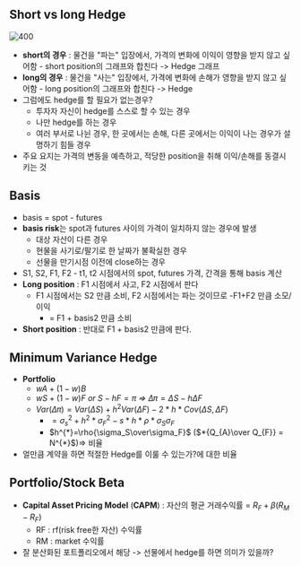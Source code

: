 ## Short vs long Hedge

![400](https://i.imgur.com/n8YO0xh.jpeg)

- **short의 경우** : 물건을 "파는" 입장에서, 가격의 변화에 이익이 영향을 받지 않고 싶어함 - short position의 그래프와 합친다 -> Hedge 그래프 
- **long의 경우** : 물건을 "사는" 입장에서, 가격에 변화에 손해가 영향을 받지 않고 싶어함 - long position의 그래프와 합친다 -> Hedge
- 그럼에도 hedge를 할 필요가 없는경우?
	- 투자자 자신이 hedge를 스스로 할 수 있는 경우
	- 나만 hedge를 하는 경우
	- 여러 부서로 나뉜 경우, 한 곳에서는 손해, 다른 곳에서는 이익이 나는 경우가 설명하기 힘들 경우
- 주요 요지는 가격의 변동을 예측하고, 적당한 position을 취해 이익/손해를 동결시키는 것
## Basis
- basis = spot - futures
- **basis risk**는 spot과 futures 사이의 가격이 일치하지 않는 경우에 발생
	- 대상 자산이 다른 경우
	- 현물을 사기로/팔기로 한 날짜가 불확실한 경우
	- 선물을 만기시점 이전에 close하는 경우
- S1, S2, F1, F2 - t1, t2 시점에서의 spot, futures 가격, 간격을 통해 basis 계산
- **Long position** : F1 시점에서 사고, F2 시점에서 판다
	- F1 시점에서는 S2 만큼 소비, F2 시점에서는 파는 것이므로 -F1+F2 만큼 소모/이익
		- = F1 + basis2 만큼 소비
- **Short position** : 반대로 F1 + basis2 만큼에 판다.
## Minimum Variance Hedge
- **Portfolio** 
	- $wA + (1-w)B$
	- $wS + (1-w)F$ *or* $S - hF = \pi$ *=>* $\Delta\pi = \Delta S - h\Delta F$
	- $Var(\Delta\pi) = Var(\Delta S) + h^{2}Var(\Delta F)-2*h*Cov(\Delta S,\Delta F)$
		- $= \sigma_{s}^{2}+h^{2}*\sigma_{F}^{2}-s*h*\rho*\sigma_S\sigma_F$
		- $h^{*}=\rho{\sigma_S\over\sigma_F}$ ($*{Q_{A}\over Q_{F}} = N^{*}$)=> 비율
- 얼만큼 계약을 하면 적절한 Hedge를 이룰 수 있는가?에 대한 비율
## Portfolio/Stock Beta
- **Capital Asset Pricing Model** (**CAPM**) : 자산의 평균 거래수익률 = $R_{F}+\beta(R_{M}-R_{F})$ 
	- RF : rf(risk free한 자산) 수익률
	- RM : market 수익률
- 잘 분산화된 포트폴리오에서 해당 -> 선물에서 hedge를 하면 의미가 있을까?
